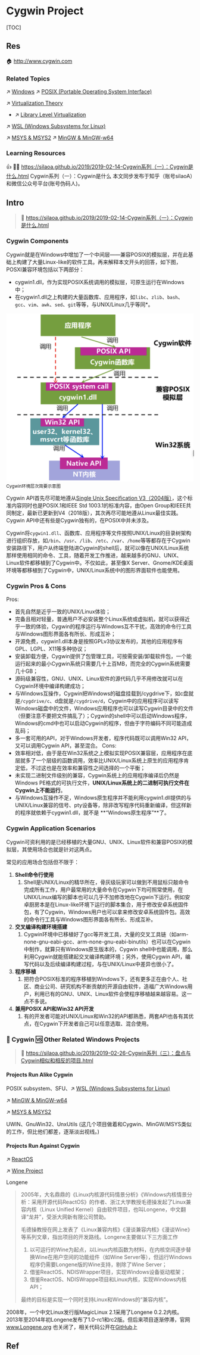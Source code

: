 # Cygwin Project

[TOC]



## Res
🏠 http://www.cygwin.com


### Related Topics
↗ [Windows](../../../Microsoft/Windows/Windows.md)
↗ [POSIX (Portable Operating System Interface)](../../../../🧬%20Computer%20System/Computer%20Interfaces/Computer%20OS%20Interfaces/🦶🏽%20POSIX%20(Portable%20Operating%20System%20Interface)/POSIX%20(Portable%20Operating%20System%20Interface).md)

↗ [Virtualization Theory](../../../../🧬%20Computer%20System/🚀%20Virtualization%20Theory/Virtualization%20Theory.md)
- ↗ [Library Level Virtualization](../../../../🧬%20Computer%20System/🚀%20Virtualization%20Theory/Library%20Level%20Virtualization/Library%20Level%20Virtualization.md)

↗ [WSL (Windows Subsystems for Linux)](../../../../🧬%20Computer%20System/🚀%20Virtualization%20Theory/Library%20Level%20Virtualization/WSL%20(Windows%20Subsystem%20for%20Linux)/WSL%20(Windows%20Subsystems%20for%20Linux).md)

↗ [MSYS & MSYS2](../../../🐚%20Shell%20&%20Terminals%20(Console)/🦞%20Shell%20&%20Script%20Programming/MSYS%20&%20MSYS2.md)
↗ [MinGW & MinGW-w64](../../../../👩‍💻%20Programming%20Methodology%20and%20Languages/🛠️%20Programming%20Tools%20Chain/🚠%20Application%20Runtimes%20&%20SDKs/C-like%20Runtimes/C-like%20Compilers%20Suites/MinGW%20&%20MinGW-w64.md)


### Learning Resources
👍 👨‍💻 https://silaoa.github.io/2019/2019-02-14-Cygwin系列（一）：Cygwin是什么.html
Cygwin系列（一）：Cygwin是什么
本文同步发布于知乎（账号silaoA）和微信公众号平台(账号伪码人)。



## Intro
> 🔗 https://silaoa.github.io/2019/2019-02-14-Cygwin系列（一）：Cygwin是什么.html

### Cygwin Components
Cygwin就是在Windows中增加了一个中间层——兼容POSIX的模拟层，并在此基础上构建了大量Linux-like的软件工具。再来解释本文开头的回答，如下图，POSXI兼容环境包括以下两部分：
- cygwin1.dll，作为实现POSIX系统调用的模拟层，可原生运行在Windows中；
- 在cygwin1.dll之上构建的大量函数库、应用程序，如`libc`、`zlib`、`bash`、`gcc`、`vim`、`awk`、`sed`、`git`等等，与UNIX/Linux几乎等同*。

![](../../../../../../Assets/Pics/Screenshot%202024-02-15%20at%207.39.11PM.png)
<small>Cygwin环境层次简要示意图</small>


Cygwin API首先尽可能地遵从[Single Unix Specification V3（2004版）](http://pubs.opengroup.org/onlinepubs/009695399/nfindex.html)，这个标准内容同时也是POSIX.1和IEEE Std 1003.1的标准内容，由Open Group和IEEE共同制定，最新已更新到V4（2018版），其次再尽可能地遵从Linux最佳实践。Cygwin API中还有些是Cygwin独有的，在POSIX中并未涉及。

Cygwin将`cygwin1.dll`、函数库、应用程序等文件按照UNIX/Linux的目录树架构进行组织存放，如`/bin`、`/usr`、`/lib`、`/etc`、`/var`、`/home`等等都存在于Cygwin安装路径下，用户从终端登陆进Cygwin的shell后，就可以像在UNIX/Linux系统那样使用相同的命令、工具，随着开发工作推进，越来越多的GNU、UNIX、Linux软件都移植到了Cygwin中。不仅如此，甚至像X Server、Gnome/KDE桌面环境等都移植到了Cygwin中，UNIX/Linux系统中的图形界面软件也能使用。


### Cygwin Pros & Cons
Pros:
- 首先自然是近乎一致的UNIX/Linux体验；
- 完备且相对轻量，普通用户不必安装整个Linux系统或虚拟机，就可以获得近乎一致的体验，Cygwin的程序运行与Windows互不干扰，高效的命令行工具与Windows图形界面各有所长、形成互补；
- 开源免费，cygwin1.dll本身是按照GPLv3协议发布的，其他的应用程序有GPL、LGPL、X11等多种协议；
- 安装卸载方便，Cygwin提供了包管理工具，可按需安装/卸载软件包，一个能运行起来的最小Cygwin系统只需要几十上百MB，而完全的Cygwin系统需要几十GB；
- 源码级兼容性，GNU、UNIX、Linux软件的源代码几乎不用修改就可以在Cygwin环境中编译构建成功；
- 与Windows互操作，Cygwin把Windows的磁盘挂载到/cygdrive下，如c盘就是`/cygdrive/c`、d盘就是`/cygdrive/d`，Cygwin中的应用程序可以读写Windows磁盘中的文件，Windows应用程序也可以读写Cygwin目录中的文件（但要注意不要把文件搞乱了）；Cygwin的shell中可以启动Windows程序，Windows的cmd中也可以启动Cygwin的程序，但由于字符编码不同可能造成乱码；
- 多一套可用的API，对于Windows开发者，程序代码既可以调用Win32 API，又可以调用Cygwin API，甚至混合。
Cons:
- 效率相对低，由于是在Win32系统之上模拟实现POSIX兼容层，应用程序在底层就多了一个层级的函数调用，效率比UNIX/Linux系统上原生的应用程序肯定低，不过这也是在效率和兼容性之间选择的一个平衡；
- 未实现二进制文件级别的兼容，Cygwin系统上的应用程序编译后仍然是Windows PE格式的可执行文件，**UNIX/Linux系统上的二进制可执行文件在Cygwin上不能运行**。
- 与Windows互操作不足，Windows原生程序并不能利用cygwin1.dll提供的与UNIX/Linux兼容的信号、pty设备等，除非改写程序代码重新编译，但这样新的程序就依赖于cygwin1.dll，就不是 **“Windows原生程序”**了。


### Cygwin Application Scenarios
Cygwin可资利用的是已经移植的大量GNU、UNIX、Linux软件和兼容POSIX的模拟层，其使用场合也就是针对这两点。

常见的应用场合包括但不限于：
1. **Shell命令行使用**
	1. Shell是UNIX/Linux的精华所在，骨灰级玩家可以做到不用鼠标只敲命令完成所有工作，用户最常用的大量命令在Cygwin下均可照常使用，在UNIX/Linux编写的脚本也可以几乎不加修改地在Cygwin下运行。例如安卓厨房本是在Linux-like环境下运行的脚本集合，用于修改安卓系统固件包，有了Cygwin，Windows用户也可以拿来修改安卓系统固件包。高效的命令行工具与Windows图形界面各有所长、形成互补。
2. **交叉编译构建环境搭建**
	1. Cygwin环境中已移植好了gcc等开发工具，大量的交叉工具链（如arm-none-gnu-eabi-gcc、arm-none-gnu-eabi-binutils）也可以在Cygwin中制作，就算只有Windows原生版本的，Cygwin shell中也能调用，那么利用Cygwin就能搭建起交叉编译构建环境；另外，使用Cygwin API，编写代码以及后续编译构建过程，与在UNIX/Linux中差异也很小了。
3. **程序移植** 
	1. 把符合POSIX标准的程序移植到Windows下，还有更多正在由个人、社区、商业公司、研究机构不断贡献的开源自由软件，造福广大Windows用户，利用已有的GNU、UNIX、Linux软件会使程序移植越来越容易。这一点不多说。
4. **兼用POSIX API和Win32 API开发**  
	1. 有的开发者可能对UNIX/Linux和Win32的API都熟悉，两套API也各有其优点，在Cygwin下开发者自己可以任意选取、混合使用。


### 🤔 Cygwin 🆚 Other Related Windows Projects
> 🔗 https://silaoa.github.io/2019/2019-02-26-Cygwin系列（三）：盘点与Cygwin相似和相反的项目.html
#### Projects Run Alike Cygwin
POSIX subsystem、SFU、↗ [WSL (Windows Subsystems for Linux)](../../../../🧬%20Computer%20System/🚀%20Virtualization%20Theory/Library%20Level%20Virtualization/WSL%20(Windows%20Subsystem%20for%20Linux)/WSL%20(Windows%20Subsystems%20for%20Linux).md)

↗ [MinGW & MinGW-w64](../../../../👩‍💻%20Programming%20Methodology%20and%20Languages/🛠️%20Programming%20Tools%20Chain/🚠%20Application%20Runtimes%20&%20SDKs/C-like%20Runtimes/C-like%20Compilers%20Suites/MinGW%20&%20MinGW-w64.md)

↗ [MSYS & MSYS2](../../../🐚%20Shell%20&%20Terminals%20(Console)/🦞%20Shell%20&%20Script%20Programming/MSYS%20&%20MSYS2.md)

UWIN、GnuWin32、UnxUtils 
(这几个项目做着和Cygwin、MinGW/MSYS类似的工作，但比他们都差，逐渐淡出视线。)
#### Projects Run Against Cygwin
↗ [ReactOS](../../../Microsoft/Windows/💙%20ReactOS/ReactOS.md)

↗ [Wine Project](../../../../🧬%20Computer%20System/🚀%20Virtualization%20Theory/Library%20Level%20Virtualization/🍷%20Wine%20Project/Wine%20Project.md)

Longene

> 2005年，大名鼎鼎的《Linux内核源代码情景分析》《Windows内核情景分析：采用开源代码ReactOS》的作者、浙江大学教授毛德操发起了Linux兼容内核（Linux Unified Kernel）自由软件项目，也叫Longene，中文翻译“龙井”，受浙大网新有限公司赞助。
> 
> 毛德操教授在网上发表了《Linux兼容内核》《漫谈兼容内核》《漫谈Wine》等系列文章，指出项目的开发路线。Longene主要做以下三方面工作
> 1. 以可运行的Wine为起点，以Linux内核函数为材料，在内核空间逐步替换Wine在用户空间的功能组件（如Wine Server等），但运行Windows程序仍需要Longene版的Wine支持，剔除了Wine Server；
> 2. 借鉴ReactOS、NDISWrapper项目，实现Windows设备驱动框架；
> 3. 借鉴ReactOS、NDISWrappe项目和Linux内核，实现Windows内核API；
> 
> 最终的目标是实现一个同时支持Linux和Windows的“兼容内核”。

2008年，一个中文Linux发行版MagicLinux 2.1采用了Longene 0.2.2内核。2013年至2014年初Longene发布了1.0-rc1和rc2版。但后来项目逐渐停滞，官网 www.Longene.org 也关闭了，相关代码公开在[GitHub](https://github.com/tsuibin/longene)上



## Ref

